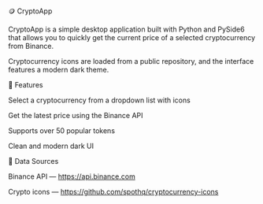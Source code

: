 🪙 CryptoApp

CryptoApp is a simple desktop application built with Python and PySide6 that allows you to quickly get the current price of a selected cryptocurrency from Binance.

Cryptocurrency icons are loaded from a public repository, and the interface features a modern dark theme.

🔧 Features

Select a cryptocurrency from a dropdown list with icons

Get the latest price using the Binance API

Supports over 50 popular tokens

Clean and modern dark UI

🔗 Data Sources

Binance API — https://api.binance.com

Crypto icons — https://github.com/spothq/cryptocurrency-icons
